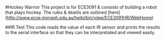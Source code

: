 #Hockey Warrior
This project is for ECE3091 & consists of building a robot that plays hockey.
The rules & deatils are outlined [here] (http://www.ecse.monash.edu.au/twiki/bin/view/ECE3091HR/WebHome)

##IR Test
This code reads the value of each IR sensor and prints the results to the serial interface so that they can be interpretated and viewed easily.

